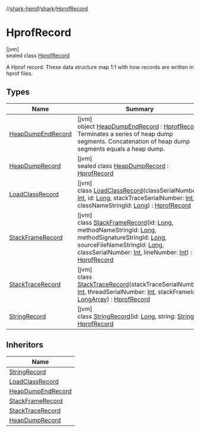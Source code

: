 //[shark-hprof](../../../index.md)/[shark](../index.md)/[HprofRecord](index.md)

# HprofRecord

[jvm]\
sealed class [HprofRecord](index.md)

A Hprof record. These data structure map 1:1 with how records are written in hprof files.

## Types

| Name | Summary |
|---|---|
| [HeapDumpEndRecord](-heap-dump-end-record/index.md) | [jvm]<br>object [HeapDumpEndRecord](-heap-dump-end-record/index.md) : [HprofRecord](index.md)<br>Terminates a series of heap dump segments. Concatenation of heap dump segments equals a heap dump. |
| [HeapDumpRecord](-heap-dump-record/index.md) | [jvm]<br>sealed class [HeapDumpRecord](-heap-dump-record/index.md) : [HprofRecord](index.md) |
| [LoadClassRecord](-load-class-record/index.md) | [jvm]<br>class [LoadClassRecord](-load-class-record/index.md)(classSerialNumber: [Int](https://kotlinlang.org/api/latest/jvm/stdlib/kotlin/-int/index.html), id: [Long](https://kotlinlang.org/api/latest/jvm/stdlib/kotlin/-long/index.html), stackTraceSerialNumber: [Int](https://kotlinlang.org/api/latest/jvm/stdlib/kotlin/-int/index.html), classNameStringId: [Long](https://kotlinlang.org/api/latest/jvm/stdlib/kotlin/-long/index.html)) : [HprofRecord](index.md) |
| [StackFrameRecord](-stack-frame-record/index.md) | [jvm]<br>class [StackFrameRecord](-stack-frame-record/index.md)(id: [Long](https://kotlinlang.org/api/latest/jvm/stdlib/kotlin/-long/index.html), methodNameStringId: [Long](https://kotlinlang.org/api/latest/jvm/stdlib/kotlin/-long/index.html), methodSignatureStringId: [Long](https://kotlinlang.org/api/latest/jvm/stdlib/kotlin/-long/index.html), sourceFileNameStringId: [Long](https://kotlinlang.org/api/latest/jvm/stdlib/kotlin/-long/index.html), classSerialNumber: [Int](https://kotlinlang.org/api/latest/jvm/stdlib/kotlin/-int/index.html), lineNumber: [Int](https://kotlinlang.org/api/latest/jvm/stdlib/kotlin/-int/index.html)) : [HprofRecord](index.md) |
| [StackTraceRecord](-stack-trace-record/index.md) | [jvm]<br>class [StackTraceRecord](-stack-trace-record/index.md)(stackTraceSerialNumber: [Int](https://kotlinlang.org/api/latest/jvm/stdlib/kotlin/-int/index.html), threadSerialNumber: [Int](https://kotlinlang.org/api/latest/jvm/stdlib/kotlin/-int/index.html), stackFrameIds: [LongArray](https://kotlinlang.org/api/latest/jvm/stdlib/kotlin/-long-array/index.html)) : [HprofRecord](index.md) |
| [StringRecord](-string-record/index.md) | [jvm]<br>class [StringRecord](-string-record/index.md)(id: [Long](https://kotlinlang.org/api/latest/jvm/stdlib/kotlin/-long/index.html), string: [String](https://kotlinlang.org/api/latest/jvm/stdlib/kotlin/-string/index.html)) : [HprofRecord](index.md) |

## Inheritors

| Name |
|---|
| [StringRecord](-string-record/index.md) |
| [LoadClassRecord](-load-class-record/index.md) |
| [HeapDumpEndRecord](-heap-dump-end-record/index.md) |
| [StackFrameRecord](-stack-frame-record/index.md) |
| [StackTraceRecord](-stack-trace-record/index.md) |
| [HeapDumpRecord](-heap-dump-record/index.md) |
